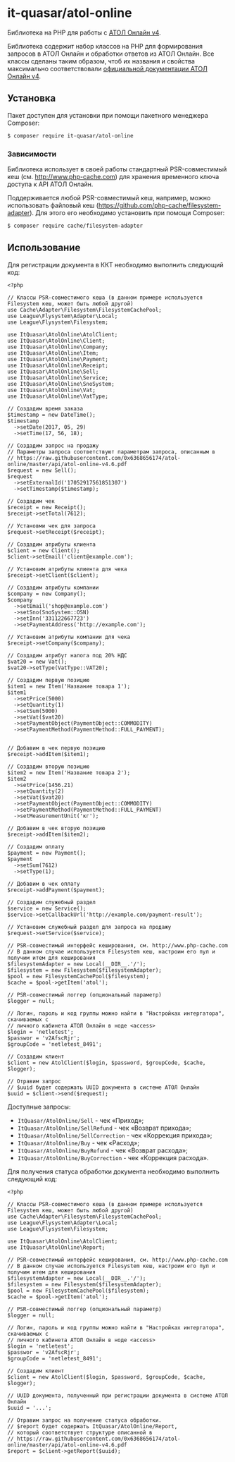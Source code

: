 # it-quasar/atol-online

Библиотека на PHP для работы с [АТОЛ Онлайн v4](https://online.atol.ru/).

Библиотека содержит набор классов на PHP для формирования запросов в АТОЛ Онлайн и обработки ответов из АТОЛ Онлайн.
Все классы сделаны таким образом, чтоб их названия и свойства максимально соответствовали [официальной документации
АТОЛ Онлайн v4](https://raw.githubusercontent.com/0x6368656174/atol-online/master/api/atol-online-v4.6.pdf).

## Установка

Пакет доступен для установки при помощи пакетного менеджера Composer:

```.sh
$ composer require it-quasar/atol-online
```

### Зависимости

Библиотека использует в своей работы стандартный PSR-совместимый кеш (см. http://www.php-cache.com) для хранения 
временного ключа доступа к API АТОЛ Онлайн.

Поддерживается любой PSR-совместимый кеш, например, можно использовать файловый кеш (https://github.com/php-cache/filesystem-adapter).
Для этого его необходимо установить при помощи Composer:

```.sh
$ composer require cache/filesystem-adapter
```

## Использование

Для регистрации документа в ККТ необходимо выполнить следующий код:

```.php
<?php

// Классы PSR-совместимого кеша (в данном примере используется Filesystem кеш, может быть любой другой)
use Cache\Adapter\Filesystem\FilesystemCachePool;
use League\Flysystem\Adapter\Local;
use League\Flysystem\Filesystem;

use ItQuasar\AtolOnline\AtolClient;
use ItQuasar\AtolOnline\Client;
use ItQuasar\AtolOnline\Company;
use ItQuasar\AtolOnline\Item;
use ItQuasar\AtolOnline\Payment;
use ItQuasar\AtolOnline\Receipt;
use ItQuasar\AtolOnline\Sell;
use ItQuasar\AtolOnline\Service;
use ItQuasar\AtolOnline\SnoSystem;
use ItQuasar\AtolOnline\Vat;
use ItQuasar\AtolOnline\VatType;

// Создадим время заказа
$timestamp = new DateTime();
$timestamp
  ->setDate(2017, 05, 29)
  ->setTime(17, 56, 18);
  
// Создадим запрос на продажу
// Параметры запроса соответствуют параметрам запроса, описанным в 
// https://raw.githubusercontent.com/0x6368656174/atol-online/master/api/atol-online-v4.6.pdf
$request = new Sell();
$request
  ->setExternalId('17052917561851307')
  ->setTimestamp($timestamp);

// Создадим чек
$receipt = new Receipt();
$receipt->setTotal(7612);

// Установми чек для запроса
$request->setReceipt($receipt);

// Создадим атрибуты клиента
$client = new Client();
$client->setEmail('client@example.com');

// Установим атрибуты клиента для чека
$receipt->setClient($client);

// Создадим атрибуты компании
$company = new Company();
$company
  ->setEmail('shop@example.com')
  ->setSno(SnoSystem::OSN)
  ->setInn('331122667723')
  ->setPaymentAddress('http://example.com');
  
// Установим атрибуты компании для чека
$receipt->setCompany($company);

// Создадим атрибут налога под 20% НДС
$vat20 = new Vat();
$vat20->setType(VatType::VAT20);

// Создадим первую позицию
$item1 = new Item('Название товара 1');
$item1
  ->setPrice(5000)
  ->setQuantity(1)
  ->setSum(5000)
  ->setVat($vat20)
  ->setPaymentObject(PaymentObject::COMMODITY)
  ->setPaymentMethod(PaymentMethod::FULL_PAYMENT);
  

// Добавим в чек первую позицию
$receipt->addItem($item1);

// Создадим вторую позицию
$item2 = new Item('Название товара 2');
$item2
  ->setPrice(1456.21)
  ->setQuantity(2)
  ->setVat($vat20)
  ->setPaymentObject(PaymentObject::COMMODITY)
  ->setPaymentMethod(PaymentMethod::FULL_PAYMENT)
  ->setMeasurementUnit('кг');

// Добавим в чек вторую позицию
$receipt->addItem($item2);

// Создадим оплату
$payment = new Payment();
$payment
  ->setSum(7612)
  ->setType(1);

// Добавим в чек оплату
$receipt->addPayment($payment);

// Создадим служебный раздел
$service = new Service();
$service->setCallbackUrl('http://example.com/payment-result');

// Установим служебный раздел для запроса на продажу
$request->setService($service);

// PSR-совместимый интерфейс кеширования, см. http://www.php-cache.com
// В данном случае используется Filesystem кеш, настроим его пул и получим итем для кеширования
$filesystemAdapter = new Local(__DIR__.'/');
$filesystem = new Filesystem($filesystemAdapter);
$pool = new FilesystemCachePool($filesystem);
$cache = $pool->getItem('atol');

// PSR-совместимый логгер (опциональный параметр)
$logger = null;

// Логин, пароль и код группы можно найти в "Настройках интергатора", скачиваемых с 
// личного кабинета АТОЛ Онлайн в ноде <access>
$login = 'netletest';
$passwor = 'v2AfscRjr';
$groupCode = 'netletest_8491';

// Создадим клиент
$client = new AtolClient($login, $password, $groupCode, $cache, $logger);

// Отравим запрос
// $uuid будет содержать UUID документа в системе АТОЛ Онлайн
$uuid = $client->send($request);
```

Доступные запросы:
* `ItQuasar/AtolOnline/Sell` - чек «Приход»;
* `ItQuasar/AtolOnline/SellRefund` - чек «Возврат прихода»;
* `ItQuasar/AtolOnline/SellCorrection` - чек «Коррекция прихода»;
* `ItQuasar/AtolOnline/Buy` - чек «Расход»;
* `ItQuasar/AtolOnline/BuyRefund` - чек «Возврат расхода»;
* `ItQuasar/AtolOnline/BuyCorrection` - чек «Коррекция расхода».


Для получения статуса обработки документа необходимо выполнить следующий код:

```.php
<?php

// Классы PSR-совместимого кеша (в данном примере используется Filesystem кеш, может быть любой другой)
use Cache\Adapter\Filesystem\FilesystemCachePool;
use League\Flysystem\Adapter\Local;
use League\Flysystem\Filesystem;

use ItQuasar\AtolOnline\AtolClient;
use ItQuasar\AtolOnline\Report;

// PSR-совместимый интерфейс кеширования, см. http://www.php-cache.com
// В данном случае используется Filesystem кеш, настроим его пул и получим итем для кеширования
$filesystemAdapter = new Local(__DIR__.'/');
$filesystem = new Filesystem($filesystemAdapter);
$pool = new FilesystemCachePool($filesystem);
$cache = $pool->getItem('atol');

// PSR-совместимый логгер (опциональный параметр)
$logger = null;

// Логин, пароль и код группы можно найти в "Настройках интергатора", скачиваемых с 
// личного кабинета АТОЛ Онлайн в ноде <access>
$login = 'netletest';
$passwor = 'v2AfscRjr';
$groupCode = 'netletest_8491';

// Создадим клиент
$client = new AtolClient($login, $password, $groupCode, $cache, $logger);

// UUID документа, полученный при регистрации документа в системе АТОЛ Онлайн
$uuid = '...';

// Отравим запрос на получение статуса обработки.
// $report будет содержать ItQuasar/AtolOnline/Report,
// который соответствует структуре описанной в 
// https://raw.githubusercontent.com/0x6368656174/atol-online/master/api/atol-online-v4.6.pdf
$report = $client->getReport($uuid);
```
